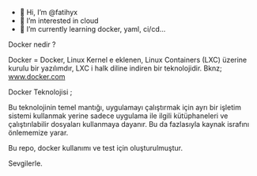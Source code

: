 - 👋 Hi, I’m @fatihyx
- 👀 I’m interested in cloud
- 🌱 I’m currently learning docker, yaml, ci/cd...

Docker nedir ?

Docker = Docker, Linux Kernel e eklenen, Linux Containers (LXC) üzerine kurulu bir yazılımdır, LXC i halk diline indiren bir teknolojidir. Bknz; www.docker.com

Docker Teknolojisi ; 

Bu teknolojinin temel mantığı, uygulamayı çalıştırmak için ayrı bir işletim sistemi kullanmak yerine sadece uygulama ile ilgili kütüphaneleri ve çalıştırılabilir dosyaları kullanmaya dayanır. Bu da fazlasıyla kaynak israfını önlememize yarar.

Bu repo, docker kullanımı ve test için oluşturulmuştur.

Sevgilerle.
